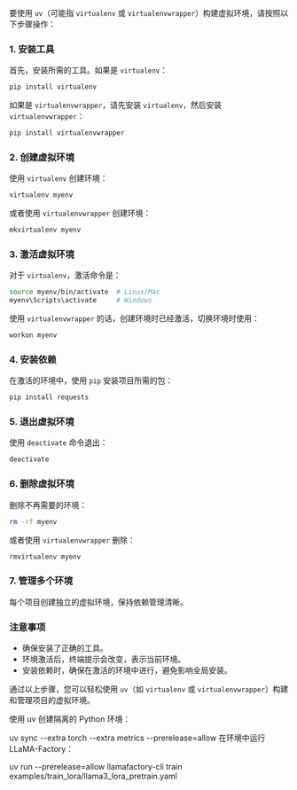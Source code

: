 

要使用 `uv`（可能指 `virtualenv` 或 `virtualenvwrapper`）构建虚拟环境，请按照以下步骤操作：

### 1. 安装工具
首先，安装所需的工具。如果是 `virtualenv`：
```bash
pip install virtualenv
```
如果是 `virtualenvwrapper`，请先安装 `virtualenv`，然后安装 `virtualenvwrapper`：
```bash
pip install virtualenvwrapper
```

### 2. 创建虚拟环境
使用 `virtualenv` 创建环境：
```bash
virtualenv myenv
```

或者使用 `virtualenvwrapper` 创建环境：
```bash
mkvirtualenv myenv
```

### 3. 激活虚拟环境
对于 `virtualenv`，激活命令是：
```bash
source myenv/bin/activate  # Linux/Mac
myenv\Scripts\activate     # Windows
```

使用 `virtualenvwrapper` 的话，创建环境时已经激活，切换环境时使用：
```bash
workon myenv
```

### 4. 安装依赖
在激活的环境中，使用 `pip` 安装项目所需的包：
```bash
pip install requests
```

### 5. 退出虚拟环境
使用 `deactivate` 命令退出：
```bash
deactivate
```

### 6. 删除虚拟环境
删除不再需要的环境：
```bash
rm -rf myenv
```

或者使用 `virtualenvwrapper` 删除：
```bash
rmvirtualenv myenv
```

### 7. 管理多个环境
每个项目创建独立的虚拟环境，保持依赖管理清晰。

### 注意事项
- 确保安装了正确的工具。
- 环境激活后，终端提示会改变，表示当前环境。
- 安装依赖时，确保在激活的环境中进行，避免影响全局安装。

通过以上步骤，您可以轻松使用 `uv`（如 `virtualenv` 或 `virtualenvwrapper`）构建和管理项目的虚拟环境。


使用 uv 创建隔离的 Python 环境：

uv sync --extra torch --extra metrics --prerelease=allow
在环境中运行 LLaMA-Factory：

uv run --prerelease=allow llamafactory-cli train examples/train_lora/llama3_lora_pretrain.yaml
